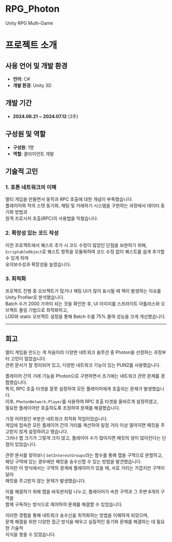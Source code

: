 # RPG_Photon
 Unity RPG Multi-Game

# 프로젝트 소개

## 사용 언어 및 개발 환경
- **언어**: C#  
- **개발 환경**: Unity 3D  

## 개발 기간
- **2024.06.21 ~ 2024.07.12** (3주)

## 구성원 및 역할
- **구성원**: 1명  
- **역할**: 클라이언트 개발  

## 기술적 고민

### 1. 포톤 네트워크의 이해
멀티 게임을 만들면서 동작과 RPC 호출에 대한 개념이 부족했습니다.  
플레이어와 적의 스탯 동기화, 채팅 및 거래하기 시스템을 구현하는 과정에서 데이터 동기화 방법과  
원격 프로시저 호출(RPC)의 사용법을 익혔습니다.

### 2. 확장성 있는 코드 작성
이전 프로젝트에서 퀘스트 추가 시 코드 수정이 많았던 단점을 보완하기 위해,  
`ScriptableObject`로 퀘스트 항목을 모듈화하여 코드 수정 없이 퀘스트를 쉽게 추가할 수 있게 하여  
유지보수성과 확장성을 높였습니다.

### 3. 최적화
프로젝트 진행 중 오브젝트가 많거나 채팅 UI가 많이 표시될 때 렉이 발생하는 이슈를 Unity Profiler로 분석했습니다.  
Batch 수가 2000 가까이 되는 것을 확인한 후, UI 이미지를 스프라이트 아틀라스와 오브젝트 풀링 기법으로 최적화하고,  
LOD와 static 오브젝트 설정을 통해 Batch 수를 75% 줄여 성능을 크게 개선했습니다.

---

## 회고
멀티 게임을 만드는 게 처음이라 다양한 네트워크 솔루션 중 Photon을 선정하는 과정부터 고민이 많았습니다.  
관련 문서가 잘 정리되어 있고, 다양한 네트워크 기능이 있는 PUN2를 사용했습니다.  

플레이어 간의 거래 기능을 Photon으로 구현하면서 초기에는 네트워크 관련 문제를 경험했습니다.  
특히, RPC 호출 타겟을 잘못 설정하여 모든 플레이어에게 호출되는 문제가 발생했습니다.  
이후, `PhotonNetwork.Player`를 사용하여 RPC 호출 타겟을 올바르게 설정하였고,  
필요한 플레이어만 호출하도록 조정하여 문제를 해결했습니다.

가장 어려웠던 부분은 네트워크 최적화 작업이었습니다.  
게임에 접속한 모든 플레이어 간의 거리를 계산하여 일정 거리 이상 멀어지면 패킷을 주고받지 않게 설정하려고 했습니다.  
그러나 맵 크기가 그렇게 크지 않고, 플레이어 수가 많아지면 패킷의 양이 많아진다는 단점이 있었습니다.  

관련 문서를 찾아보니 `SetInterestGroups`라는 함수를 통해 맵을 구역으로 분할하고,  
해당 구역에 있는 경우에만 패킷을 송수신할 수 있는 방법을 발견했습니다.  
하지만 이 방식에서는 구역의 경계에 플레이어가 있을 때, 서로 거리는 가깝지만 구역이 달라  
패킷을 주고받지 않는 문제가 발생했습니다.

이를 해결하기 위해 맵을 바둑판처럼 나누고, 플레이어가 속한 구역과 그 주변 8개의 구역을  
함께 구독하는 방식으로 제어하여 문제를 해결할 수 있었습니다.  

이러한 경험을 통해 네트워크 송수신을 최적화하는 방법을 이해하게 되었으며,  
문제 해결을 위한 다양한 접근 방식을 배우고 실질적인 동기화 문제를 해결하는 데 필요한 기술적  
지식을 쌓을 수 있었습니다.
